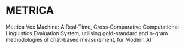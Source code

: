 # METRICA
Metrica Vox Machina: A Real‑Time, Cross‑Comparative Computational Linguistics Evaluation System, utilising gold-standard and n-gram methodologies of chat-based measurement, for Modern AI

